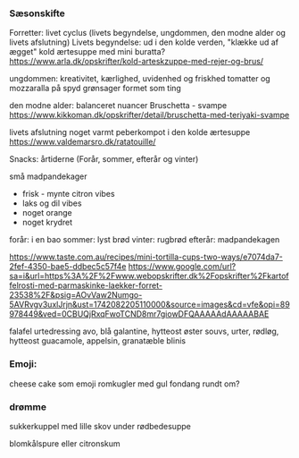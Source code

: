 ### Sæsonskifte


Forretter: livet cyclus (livets begyndelse, ungdommen, den modne alder og livets afslutning)
Livets begyndelse:
ud i den kolde verden, "klække ud af ægget"
kold ærtesuppe med mini buratta?
https://www.arla.dk/opskrifter/kold-arteskzuppe-med-rejer-og-brus/

ungdommen:
kreativitet, kærlighed, uvidenhed og friskhed
tomatter og mozzaralla på spyd
grønsager formet som ting

den modne alder:
balanceret nuancer
Bruschetta - svampe
https://www.kikkoman.dk/opskrifter/detail/bruschetta-med-teriyaki-svampe

livets afslutning
noget varmt peberkompot i den kolde ærtesuppe
https://www.valdemarsro.dk/ratatouille/

Snacks: årtiderne (Forår, sommer, efterår og vinter)

små madpandekager
- frisk - mynte citron vibes
- laks og dil vibes
- noget orange
- noget krydret 

forår: i en bao
sommer: lyst brød
vinter: rugbrød
efterår: madpandekagen

https://www.taste.com.au/recipes/mini-tortilla-cups-two-ways/e7074da7-2fef-4350-bae5-ddbec5c57f4e
https://www.google.com/url?sa=i&url=https%3A%2F%2Fwww.webopskrifter.dk%2Fopskrifter%2Fkartoffelrosti-med-parmaskinke-laekker-forret-23538%2F&psig=AOvVaw2Numgo-5AVRvgv3uxlJrjn&ust=1742082205110000&source=images&cd=vfe&opi=89978449&ved=0CBUQjRxqFwoTCND8mr7giowDFQAAAAAdAAAAABAE

falafel urtedressing
avo, blå galantine, hytteost
øster souvs, urter, rødløg, hytteost
guacamole, appelsin, granatæble
blinis


### Emoji:
cheese cake som emoji
romkugler med gul fondang rundt om?

### drømme
sukkerkuppel med lille skov under
rødbedesuppe

blomkålspure eller citronskum